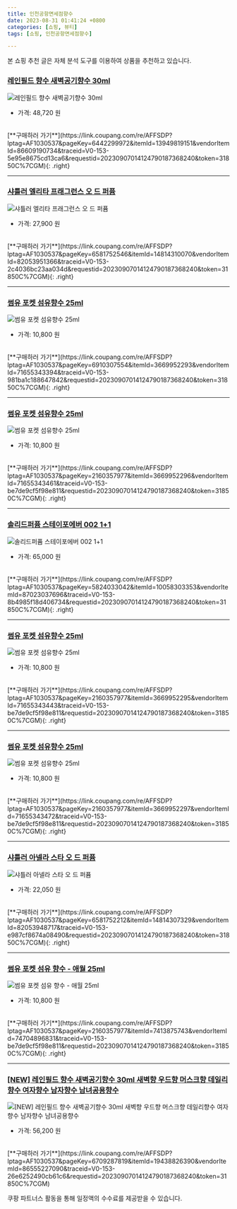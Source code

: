```yaml
---
title: 인천공항면세점향수
date: 2023-08-31 01:41:24 +0800
categories: [쇼핑, 뷰티]
tags: [쇼핑, 인천공항면세점향수]

---
```


본 쇼핑 추천 글은 자체 분석 도구를 이용하여 상품을 추천하고 있습니다.
### [레인필드 향수 새벽공기향수 30ml](https://link.coupang.com/re/AFFSDP?lptag=AF1030537&pageKey=6442299972&itemId=13949819151&vendorItemId=86609190734&traceid=V0-153-5e95e8675cd13ca6&requestid=20230907014124790187368240&token=31850C%7CGM)
![레인필드 향수 새벽공기향수 30ml](https://ads-partners.coupang.com/image1/LNKGZm20FQ9cV6qtLKpL9h5gbeW0xo294N5OUBeseiAR5nEJ29aBWEu1BUoKKht2z8MmmnLijlIqnDqP_yWzAXw6cuB3pmimz0Jsdfwzps1jAG1o0frkAnilmTDzScxIQdnHO-OIF0tEPzXl_uwAX3bhHQnY9jTjAdbhD7Gss9wrSnJqm65Ptb0txpcaebkKjsiCpYhaC80OhsYQYDLIgUeDauBXFXCRhAwx83pmkmCoGLVSK-dzUkeY0wMwH9vpSu9LJIjsZ4a7mMHL3o-zbjPnVMHLmE-EF7OluyVvRA==)
- 가격: 48,720 원
<br>
[**구매하러 가기**](https://link.coupang.com/re/AFFSDP?lptag=AF1030537&pageKey=6442299972&itemId=13949819151&vendorItemId=86609190734&traceid=V0-153-5e95e8675cd13ca6&requestid=20230907014124790187368240&token=31850C%7CGM){: .right}
<br>

---

### [샤틀러 엘리타 프래그런스 오 드 퍼퓸](https://link.coupang.com/re/AFFSDP?lptag=AF1030537&pageKey=6581752546&itemId=14814310070&vendorItemId=82053951366&traceid=V0-153-2c4036bc23aa034d&requestid=20230907014124790187368240&token=31850C%7CGM)
![샤틀러 엘리타 프래그런스 오 드 퍼퓸](https://ads-partners.coupang.com/image1/6DTTgTp3vTlKzGcV6BUu9WuUg5YZzdbo8jYDKjI4FDPFle5fHMrxIK3qnaO0RtdBDnaEuFzMEmD1U_Lwv3mWp7HET6U0nPOYn0zPqeUzXGT6JhebOT5Qu9eytljKA1kkOsuUvIpDVLMPzswZemcZr88h2n3CrR_M-Qgz7IgHacNCTC0slxgyoWSlitSwB6br8AjHJE1EKGucMKCZ0yQd8wYz_xdBtFOZONm5QO76yXygJ3x_sivIK2VQIHwFgU_yB-P020Uo6g==)
- 가격: 27,900 원
<br>
[**구매하러 가기**](https://link.coupang.com/re/AFFSDP?lptag=AF1030537&pageKey=6581752546&itemId=14814310070&vendorItemId=82053951366&traceid=V0-153-2c4036bc23aa034d&requestid=20230907014124790187368240&token=31850C%7CGM){: .right}
<br>

---

### [썸유 포켓 섬유향수 25ml](https://link.coupang.com/re/AFFSDP?lptag=AF1030537&pageKey=6910307554&itemId=3669952293&vendorItemId=71655343394&traceid=V0-153-981ba1c188647842&requestid=20230907014124790187368240&token=31850C%7CGM)
![썸유 포켓 섬유향수 25ml](https://ads-partners.coupang.com/image1/YV7pN9p5QSG0UR99YZjyWJK-zdbtUSV9ezrVQsX1dnuKgpP2htQg57k1NKxv79Wbnv2XBqHQzMZj3WfuNsUUgrg2jErGq4KTjCWI4_wybzF6DsY2Jfx6t0WbJvBIyYVo1ioi-OEs3vYApZGw6GP_Bo1EK1UIoP-hbVJPzBFCmQwXbUkfkg9ptvttZGWXa2r1KBl9h9_ffw3-Iv5sFMxGYU-rD6x6vs3-ppMGYnaXsAVFIe4eEVPAHp8uT2oli-GHLV3iVcdf5uepotQnbdLBLU4=)
- 가격: 10,800 원
<br>
[**구매하러 가기**](https://link.coupang.com/re/AFFSDP?lptag=AF1030537&pageKey=6910307554&itemId=3669952293&vendorItemId=71655343394&traceid=V0-153-981ba1c188647842&requestid=20230907014124790187368240&token=31850C%7CGM){: .right}
<br>

---

### [썸유 포켓 섬유향수 25ml](https://link.coupang.com/re/AFFSDP?lptag=AF1030537&pageKey=2160357977&itemId=3669952296&vendorItemId=71655343461&traceid=V0-153-be7de9cf5f98e811&requestid=20230907014124790187368240&token=31850C%7CGM)
![썸유 포켓 섬유향수 25ml](https://ads-partners.coupang.com/image1/iWs1jJGmdlZGurOtiYG-3-GXcABhkXnV42cfXFoo_hsgXUnHM2d3AAsfllbKjJeOV-Qa12iGrtEatGZvevdbesjrk6Vdl2haBee-LMxUInKgM141yyPtHldOzih_fcOUKMnh0-nCBybiCpvqjKSzdqOTgIIrDNtJXM7vocADj_px2C2NdjSsj1VEuW-WdLSJ8qTklw0ZYyCxocc4rufcimdgdehgwFxppbXkVURmlHd_9k1MvT_K016g76Y9bnDNTLNqmyxvrjLL6XQU02RV)
- 가격: 10,800 원
<br>
[**구매하러 가기**](https://link.coupang.com/re/AFFSDP?lptag=AF1030537&pageKey=2160357977&itemId=3669952296&vendorItemId=71655343461&traceid=V0-153-be7de9cf5f98e811&requestid=20230907014124790187368240&token=31850C%7CGM){: .right}
<br>

---

### [솔리드퍼퓸 스테이포에버 002 1+1](https://link.coupang.com/re/AFFSDP?lptag=AF1030537&pageKey=5824033042&itemId=10058303353&vendorItemId=87023037696&traceid=V0-153-8b4985f18d406734&requestid=20230907014124790187368240&token=31850C%7CGM)
![솔리드퍼퓸 스테이포에버 002 1+1](https://ads-partners.coupang.com/image1/qbLsz41tA0w9c03QqdPdPeslAS_pMH-k9k7b73B7vt1qOzS2V98XnL4OeAezIJRpvS-pnUSjiSyw9Tmusz8t0NjCM9iF3Uw634vuaIXIvuppczDQjF7ZKICdUmF9ocb-4MN4MiRRgla-lEBSFjMJqqvXhXmoMgqBbFatjUIu_bFjLE-jdfZXcOzTTj7DDnZCQcZd6F1Enh7wD5HsGHHtYPnd4J_TxxYmtdbSyW09cm5ye35RydEQkV3gck5r1bGM9-hzG-2UmTIiVe7p6-6Y2iZz0BgUQkk4GN4DQHFlng==)
- 가격: 65,000 원
<br>
[**구매하러 가기**](https://link.coupang.com/re/AFFSDP?lptag=AF1030537&pageKey=5824033042&itemId=10058303353&vendorItemId=87023037696&traceid=V0-153-8b4985f18d406734&requestid=20230907014124790187368240&token=31850C%7CGM){: .right}
<br>

---

### [썸유 포켓 섬유향수 25ml](https://link.coupang.com/re/AFFSDP?lptag=AF1030537&pageKey=2160357977&itemId=3669952295&vendorItemId=71655343443&traceid=V0-153-be7de9cf5f98e811&requestid=20230907014124790187368240&token=31850C%7CGM)
![썸유 포켓 섬유향수 25ml](https://ads-partners.coupang.com/image1/jxEumi7fmaeluxnNj0j25RetYUOo3_kZzxIfNOP_J-7KwRMThea6oIWEnhS7ux99-qedgGfNKGZKZ9XpDN5XE9tMUkmqR1du-myoUT6qxphbJA678zc7qMAfdF3Xp8QrFBIqe2gJqHf7v7wrYZh8cKaUoIk9oNMuP1X02IXdU0VEZW6Uq44OE-UU4Q70A5RA1SAGyFsSIB9odXKxWltcSnjG7lwcCCuB0AnBy2yDkgQcp8LtB33L6fr81vcpXbvI0oOTFm10XV68RKmpxdBIJw==)
- 가격: 10,800 원
<br>
[**구매하러 가기**](https://link.coupang.com/re/AFFSDP?lptag=AF1030537&pageKey=2160357977&itemId=3669952295&vendorItemId=71655343443&traceid=V0-153-be7de9cf5f98e811&requestid=20230907014124790187368240&token=31850C%7CGM){: .right}
<br>

---

### [썸유 포켓 섬유향수 25ml](https://link.coupang.com/re/AFFSDP?lptag=AF1030537&pageKey=2160357977&itemId=3669952297&vendorItemId=71655343472&traceid=V0-153-be7de9cf5f98e811&requestid=20230907014124790187368240&token=31850C%7CGM)
![썸유 포켓 섬유향수 25ml](https://ads-partners.coupang.com/image1/SNtfpSKdpq77jJ0TSKEaM8EuUA7GyIu7yXMzOgkBI-yafmvM__eJo0cc_qEI8ycyVpC_qu85e82xroTVhIw18p_SuFxNp_KWVbsN4tVuxhzElvrERBSDlc2NMpYWgAm1wszqYD0dJOEle9YZv8N8oEPcp3WyS5IfOrowA9KGllfxgD-o3Scrg16s16Yw_oqJPFkB0uldG5ScfHMt68rwibOpyvgn2toEA4KqtmBiJgm9HqYzS6_FcGh4CsDIgOTMJitkckATzMRggyMT47N-)
- 가격: 10,800 원
<br>
[**구매하러 가기**](https://link.coupang.com/re/AFFSDP?lptag=AF1030537&pageKey=2160357977&itemId=3669952297&vendorItemId=71655343472&traceid=V0-153-be7de9cf5f98e811&requestid=20230907014124790187368240&token=31850C%7CGM){: .right}
<br>

---

### [샤틀러 아넬라 스타 오 드 퍼퓸](https://link.coupang.com/re/AFFSDP?lptag=AF1030537&pageKey=6581752212&itemId=14814307329&vendorItemId=82053948717&traceid=V0-153-e987cf8674a08490&requestid=20230907014124790187368240&token=31850C%7CGM)
![샤틀러 아넬라 스타 오 드 퍼퓸](https://ads-partners.coupang.com/image1/Tm1HfNBnzWqD0OgSTuLTfmp3HGI4ESqCYsZkwMTqVJeDuPEJFyB-h2bHDcMYAOxrNhoTm8i1DjQ8rQQYMHYy2-LeV32OQySysPzACAE6ndN5WKa478NvPjuiBAEpGQ0Ebr6oDee-eq4j14MjZpN6Iohm7EZR6YQiQNaQe6dSbdT9XovUSlbdcBW0iFRbOJyDaEIkW7mB-hpDz0OhGdvb3eE5_Roj7WukESx0WJS2PWhz54EbyrxwlV4uZF_6zdZnmX1JLdFYc3G7)
- 가격: 22,050 원
<br>
[**구매하러 가기**](https://link.coupang.com/re/AFFSDP?lptag=AF1030537&pageKey=6581752212&itemId=14814307329&vendorItemId=82053948717&traceid=V0-153-e987cf8674a08490&requestid=20230907014124790187368240&token=31850C%7CGM){: .right}
<br>

---

### [썸유 포켓 섬유 향수 - 애월 25ml](https://link.coupang.com/re/AFFSDP?lptag=AF1030537&pageKey=2160357977&itemId=7413875743&vendorItemId=74704896831&traceid=V0-153-be7de9cf5f98e811&requestid=20230907014124790187368240&token=31850C%7CGM)
![썸유 포켓 섬유 향수 - 애월 25ml](https://ads-partners.coupang.com/image1/ZbpAAc66MczSqA2oZc7gVltL8b9HCscu5ufwIzEv_pniu3LZsrZQinT7DSe7iJLsl6sPaoC5jIoX6RpuB5PFMP7OClzxEPsZ6YcdwrKTkemNu7z4MACIDxCguay_CPVxKZw7X_3SajvlKgOOz-PYr78PN8Szysb-CAS6FXlDz6zFQbOoLlj_gfB7A5fjz2jjewamtpe38J1_G2PZydxIUiDf26y3xU9hHMXXSTWKzaUa5QOzT0hYOjLmpbhAOtEvUhRwmq2Cm44XarrWCG2Q-sAoa8oIHS8R1b-CCtjQNtc=)
- 가격: 10,800 원
<br>
[**구매하러 가기**](https://link.coupang.com/re/AFFSDP?lptag=AF1030537&pageKey=2160357977&itemId=7413875743&vendorItemId=74704896831&traceid=V0-153-be7de9cf5f98e811&requestid=20230907014124790187368240&token=31850C%7CGM){: .right}
<br>

---

### [[NEW]  레인필드 향수 새벽공기향수 30ml 새벽향 우드향 머스크향 데일리향수 여자향수 남자향수 남녀공용향수](https://link.coupang.com/re/AFFSDP?lptag=AF1030537&pageKey=6709287819&itemId=19438826390&vendorItemId=86555227090&traceid=V0-153-26e6252490cb61c6&requestid=20230907014124790187368240&token=31850C%7CGM)
![[NEW]  레인필드 향수 새벽공기향수 30ml 새벽향 우드향 머스크향 데일리향수 여자향수 남자향수 남녀공용향수](https://ads-partners.coupang.com/image1/8Zcl1Mk5_VyB3x0_8Z2K0T6IYSANqiRuXERfCxNRYdFr9TfB4h-tO3RNrLaCc-w-LsaR_vQ1qh-VECrxdnZWI33-Y5P-1TeN_wu7jJN1luD1YHsN4QVDWFE7H978DnmIM_87PjYU16PJfBV12-_cTrbZtqE5dbRa8F5qjLPWHGNyzGh_v0U_gOM_eX_o2SmST2MvOFkyQoZabqU4kTpCcKXuS7q8er3VsRKbc4I3nYp9iTWCI5tp_NndEgW-rmFPgKz5A9KYy4igdgnhn7k20OhUDjlHlnDwVkVjsxQw5g==)
- 가격: 56,200 원
<br>
[**구매하러 가기**](https://link.coupang.com/re/AFFSDP?lptag=AF1030537&pageKey=6709287819&itemId=19438826390&vendorItemId=86555227090&traceid=V0-153-26e6252490cb61c6&requestid=20230907014124790187368240&token=31850C%7CGM)


쿠팡 파트너스 활동을 통해 일정액의 수수료를 제공받을 수 있습니다.
